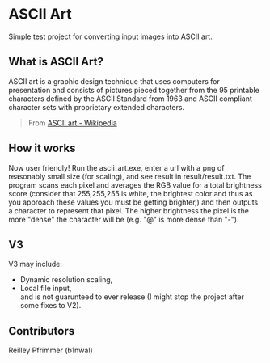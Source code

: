 # ASCII Art

Simple test project for converting input images into ASCII art.

## What is ASCII Art?
ASCII art is a graphic design technique that uses computers for presentation and consists of pictures pieced together from the 95 printable characters defined by the ASCII Standard from 1963 and ASCII compliant character sets with proprietary extended characters.
> From [ASCII art - Wikipedia](https://en.wikipedia.org/wiki/ASCII_art)

## How it works

Now user friendly! Run the ascii_art.exe, enter a url with a png of reasonably small size (for scaling), and see result in result/result.txt.
The program scans each pixel and averages the RGB value for a total brightness score (consider that 255,255,255 is white, the brightest color and thus as you approach these values you must be getting brighter,) and then outputs a character to represent that pixel. The higher brightness the pixel is the more "dense" the character will be (e.g. "@" is more dense than "-").

## V3

V3 may include:  
* Dynamic resolution scaling,
* Local file input,  
and is not guarunteed to ever release (I might stop the project after some fixes to V2).

## Contributors

Reilley Pfrimmer (b1nwal)
